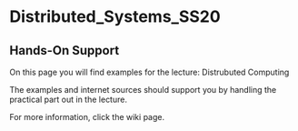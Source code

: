 # Distributed_Systems_SS20
## Hands-On Support

On this page you will find examples for the lecture: Distrubuted Computing

The examples and internet sources should support you by handling the practical part out in the lecture.

For more information, click the wiki page.
